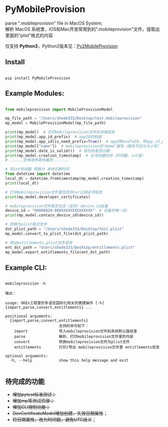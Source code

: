 # PyMobileProvision


parse ".mobileprovision" file in MacOS System;      
解析 MacOS 系统里，iOS和Mac开发常用到的".mobileprovision"文件，提取出里面的"plist"格式的内容

仅支持 **Python3**，Python2版本见：[Py2MobileProvision](https://github.com/shede333/Py2MobileProvision)


## Install

```

pip install PyMobileProvision

```

## Example Modules:

```python

from mobileprovision import MobileProvisionModel

mp_file_path = "/Users/shede333/Desktop/test.mobileprovision"
mp_model = MobileProvisionModel(mp_file_path)

print(mp_model)  # 打印mobileprovision文件的详细信息
print(mp_model.app_id_prefix)  # appID的前缀
print(mp_model.app_id(is_need_prefix=True))  # app的BundleID，带app_id_prefix前缀
print(mp_model["name"])  # mobileprovision的"Name"属性（属性不区分大小写）
print(mp_model.date_is_valid())  # 现在的是否过期
print(mp_model.creation_timestamp)  # 证书创建时间（时间戳，int值）
# ......还有很多其他属性.......

# 将int时间戳 转换为 本地日期时间
from datetime import datetime
local_dt = datetime.fromtimestamp(mp_model.creation_timestamp)
print(local_dt)  

# 打印mobileprovision文件里包含的cer公钥证书信息
print(mp_model.developer_certificates)

# mobileprovision文件是否包含（支持）device_id设备
device_id = "00008020-000XXXXXXXXXXXXXX"  # 设备的唯一ID
print(mp_model.contain_device_id(device_id))  

# 转换为plist格式文件
dst_plist_path = "/Users/shede333/Desktop/test.plist"
mp_model.convert_to_plist_file(dst_plist_path)

# 导出entitlements.plist文件信息
ent_dst_path = "Users/shede333/Desktop/entitlements.plist"
mp_model.export_entitlements_file(ent_dst_path)

```

## Example CLI:

```shell

mobileprovision -h 

输出：

usage: OKEx工程里的多语言国际化相关的便捷操作 [-h] {import,parse,convert,entitlements} ...

positional arguments:
  {import,parse,convert,entitlements}
                        支持的命令如下：
    import              导入mobileprovision文件到系统默认路径里
    parse               解析、打印mobileprovision文件里的内容
    convert             转换mobileprovision文件为plist文件
    entitlements        打印/导出 mobileprovision文件里 entitlements信息

optional arguments:
  -h, --help            show this help message and exit


```


## 待完成的功能

* ~~增加pytest标准测试；~~
* ~~增加mp等测试资源；~~
* ~~增加CLI控制功能；~~
* ~~DevCertificateModel增加创建、失效日期属性~~；
* ~~将日期属性，改为时间戳，避免UTC歧义~~；
